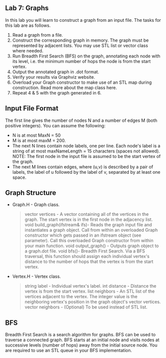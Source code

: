 Lab 7: Graphs
-------------

In this lab you will learn to construct a graph from an input file. The tasks for this lab are as follows.

<ol>
  <li>Read a graph from a file. </li>
  <li>Construct the corresponding graph in memory. The graph must be represented by adjacent lists. You may use STL list or vector class where needed. </li>
  <li>Run Breadth First Search (BFS) on the graph, annotating each node with its level, i.e. the minimum number of hops the node is from the start vertex. </li>
  <li>Output the annotated graph in .dot format. </li>
  <li>Verify your results via Graphviz website. </li>
  <li>Overload your Graph constructor to make use of an STL map during construction. Read more about the map class here. </li>
  <li>Repeat 4 & 5 with the graph generated in 6. </li>
</ol>

Input File Format
-----------------

The first line gives the number of nodes N and a number of edges M (both positive integers). You can assume the following:

* N is at most MaxN = 50
* M is at most maxM = 200.
* The next N lines contain node labels, one per line. Each node's label is a string of at most maxNameLength = 15 characters (spaces not allowed). NOTE: The first node in the input file is assumed to be the start vertex of the graph.
* The next M lines contain edges, where (u,v) is described by a pair of labels, the label of u followed by the label of v, separated by at least one space.

Graph Structure
---------------

* Graph.H - Graph class.
  > vector vertices - A vector containing all of the vertices in the graph. The start vertex is in the first node in the adjacency list.
  > void build_graph(ifstream& ifs)- Reads the graph input file and instantiates a graph object. Call from within an overloaded Graph constructor which gets passed in an ifstream object (see parameter). Call this overloaded Graph constructor from within your main function.
  > void output_graph() - Outputs graph object to a graph.dot file.
  > void bfs()- Breadth First Search. Via a BFS traversal, this function should assign each individual vertex's distance to the number of hops that the vertex is from the start vertex.
* Vertex.H - Vertex class. 
  > string label - Individual vertex's label.
  > int distance - Distance the vertex is from the start vertex.
  > list<int> neighbors - An STL list of the vertices adjacent to the vertex. The integer value is the neighboring vertex's position in the graph object's vector vertices.
  > vector<int> neighbors - (Optional) To be used instead of STL list.

BFS
---
Breadth First Search is a search algorithm for graphs. BFS can be used to traverse a connected graph. BFS starts at an initial node and visits nodes at successive levels (number of hops) away from the initial source node. You are required to use an STL queue in your BFS implementation.
